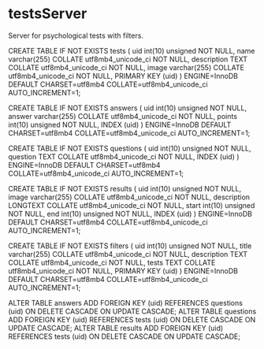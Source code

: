# testsServer
Server for psychological tests with filters.

CREATE TABLE IF NOT EXISTS tests (
  uid int(10) unsigned NOT NULL,
  name varchar(255) COLLATE utf8mb4_unicode_ci NOT NULL,
  description TEXT COLLATE utf8mb4_unicode_ci NOT NULL,
  image varchar(255) COLLATE utf8mb4_unicode_ci NOT NULL,
  PRIMARY KEY (uid)
) ENGINE=InnoDB DEFAULT CHARSET=utf8mb4 COLLATE=utf8mb4_unicode_ci AUTO_INCREMENT=1;

CREATE TABLE IF NOT EXISTS answers (
  uid int(10) unsigned NOT NULL,
  answer varchar(255) COLLATE utf8mb4_unicode_ci NOT NULL,
  points int(10) unsigned NOT NULL,
  INDEX (uid)
) ENGINE=InnoDB DEFAULT CHARSET=utf8mb4 COLLATE=utf8mb4_unicode_ci AUTO_INCREMENT=1;

CREATE TABLE IF NOT EXISTS questions (
  uid int(10) unsigned NOT NULL,
  question TEXT COLLATE utf8mb4_unicode_ci NOT NULL,
  INDEX (uid)
) ENGINE=InnoDB DEFAULT CHARSET=utf8mb4 COLLATE=utf8mb4_unicode_ci AUTO_INCREMENT=1;

CREATE TABLE IF NOT EXISTS results (
  uid int(10) unsigned NOT NULL,
  image varchar(255) COLLATE utf8mb4_unicode_ci NOT NULL,
  description LONGTEXT COLLATE utf8mb4_unicode_ci NOT NULL,
  start int(10) unsigned NOT NULL,
  end int(10) unsigned NOT NULL,
  INDEX (uid)
) ENGINE=InnoDB DEFAULT CHARSET=utf8mb4 COLLATE=utf8mb4_unicode_ci AUTO_INCREMENT=1;

CREATE TABLE IF NOT EXISTS filters (
  uid int(10) unsigned NOT NULL,
  title varchar(255) COLLATE utf8mb4_unicode_ci NOT NULL,
  description TEXT COLLATE utf8mb4_unicode_ci NOT NULL,
  tests TEXT COLLATE utf8mb4_unicode_ci NOT NULL,
  PRIMARY KEY (uid)
) ENGINE=InnoDB DEFAULT CHARSET=utf8mb4 COLLATE=utf8mb4_unicode_ci AUTO_INCREMENT=1;

ALTER TABLE  answers ADD FOREIGN KEY (uid) REFERENCES  questions (uid) ON DELETE CASCADE ON UPDATE CASCADE;
ALTER TABLE  questions ADD FOREIGN KEY (uid) REFERENCES  tests (uid) ON DELETE CASCADE ON UPDATE CASCADE;
ALTER TABLE  results ADD FOREIGN KEY (uid) REFERENCES  tests (uid) ON DELETE CASCADE ON UPDATE CASCADE;
